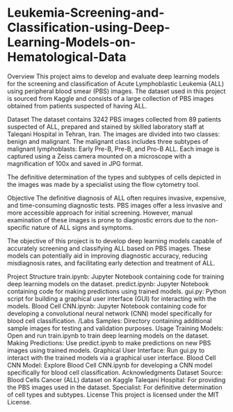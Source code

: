 # Leukemia-Screening-and-Classification-using-Deep-Learning-Models-on-Hematological-Data
Overview
This project aims to develop and evaluate deep learning models for the screening and classification of Acute Lymphoblastic Leukemia (ALL) using peripheral blood smear (PBS) images. The dataset used in this project is sourced from Kaggle and consists of a large collection of PBS images obtained from patients suspected of having ALL.

Dataset
The dataset contains 3242 PBS images collected from 89 patients suspected of ALL, prepared and stained by skilled laboratory staff at Taleqani Hospital in Tehran, Iran. The images are divided into two classes: benign and malignant. The malignant class includes three subtypes of malignant lymphoblasts: Early Pre-B, Pre-B, and Pro-B ALL. Each image is captured using a Zeiss camera mounted on a microscope with a magnification of 100x and saved in JPG format.

The definitive determination of the types and subtypes of cells depicted in the images was made by a specialist using the flow cytometry tool.

Objective
The definitive diagnosis of ALL often requires invasive, expensive, and time-consuming diagnostic tests. PBS images offer a less invasive and more accessible approach for initial screening. However, manual examination of these images is prone to diagnostic errors due to the non-specific nature of ALL signs and symptoms.

The objective of this project is to develop deep learning models capable of accurately screening and classifying ALL based on PBS images. These models can potentially aid in improving diagnostic accuracy, reducing misdiagnosis rates, and facilitating early detection and treatment of ALL.

Project Structure
train.ipynb: Jupyter Notebook containing code for training deep learning models on the dataset.
predict.ipynb: Jupyter Notebook containing code for making predictions using trained models.
gui.py: Python script for building a graphical user interface (GUI) for interacting with the models.
Blood Cell CNN.ipynb: Jupyter Notebook containing code for developing a convolutional neural network (CNN) model specifically for blood cell classification.
/Labs Samples: Directory containing additional sample images for testing and validation purposes.
Usage
Training Models: Open and run train.ipynb to train deep learning models on the dataset.
Making Predictions: Use predict.ipynb to make predictions on new PBS images using trained models.
Graphical User Interface: Run gui.py to interact with the trained models via a graphical user interface.
Blood Cell CNN Model: Explore Blood Cell CNN.ipynb for developing a CNN model specifically for blood cell classification.
Acknowledgments
Dataset Source: Blood Cells Cancer (ALL) dataset on Kaggle
Taleqani Hospital: For providing the PBS images used in the dataset.
Specialist: For definitive determination of cell types and subtypes.
License
This project is licensed under the MIT License.
